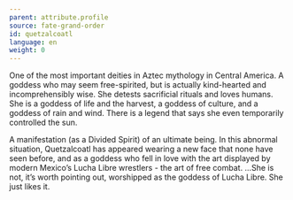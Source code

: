 ```yaml
---
parent: attribute.profile
source: fate-grand-order
id: quetzalcoatl
language: en
weight: 0
---
```


One of the most important deities in Aztec mythology in Central America.
A goddess who may seem free-spirited, but is actually kind-hearted and incomprehensibly wise.
She detests sacrificial rituals and loves humans. She is a goddess of life and the harvest, a goddess of culture, and a goddess of rain and wind.
There is a legend that says she even temporarily controlled the sun.

A manifestation (as a Divided Spirit) of an ultimate being.
In this abnormal situation, Quetzalcoatl has appeared wearing a new face that none have seen before, and as a goddess who fell in love with the art displayed by modern Mexico’s Lucha Libre wrestlers - the art of free combat.
…She is not, it’s worth pointing out, worshipped as the goddess of Lucha Libre. She just likes it.
